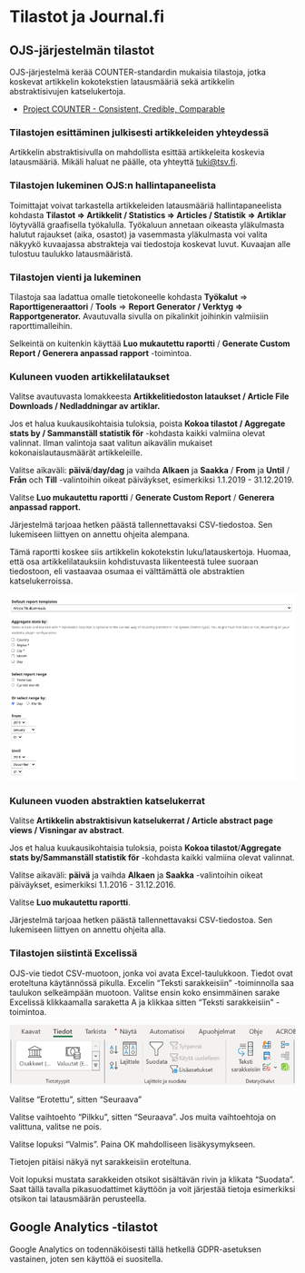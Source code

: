 # Tilastot ja Journal.fi


## OJS-järjestelmän tilastot

OJS-järjestelmä kerää COUNTER-standardin mukaisia tilastoja, jotka koskevat artikkelin kokotekstien latausmääriä sekä artikkelin abstraktisivujen katselukertoja. 

* [Project COUNTER - Consistent, Credible, Comparable](https://www.projectcounter.org/)

### Tilastojen esittäminen julkisesti artikkeleiden yhteydessä

Artikkelin abstraktisivulla on mahdollista esittää artikkeleita koskevia latausmääriä. Mikäli haluat ne päälle, ota yhteyttä [tuki@tsv.fi](mailto:tuki@tsv.fi).

### Tilastojen lukeminen OJS:n hallintapaneelista

Toimittajat voivat tarkastella artikkeleiden latausmääriä hallintapaneelista kohdasta **Tilastot => Artikkelit / Statistics => Articles / Statistik => Artiklar** löytyvällä graafisella työkalulla. Työkaluun annetaan oikeasta yläkulmasta halutut rajaukset (aika, osastot) ja vasemmasta yläkulmasta voi valita näkyykö kuvaajassa abstrakteja vai tiedostoja koskevat luvut. Kuvaajan alle tulostuu taulukko latausmääristä.

### Tilastojen vienti ja lukeminen

Tilastoja saa ladattua omalle tietokoneelle kohdasta **Työkalut** => **Raporttigeneraattori** / **Tools** => **Report Generator / Verktyg => Rapportgenerator.** Avautuvalla sivulla on pikalinkit joihinkin valmiisiin raporttimalleihin. 

Selkeintä on kuitenkin käyttää **Luo mukautettu raportti** / **Generate Custom Report / Generera anpassad rapport** -toimintoa.

### Kuluneen vuoden artikkelilataukset

Valitse avautuvasta lomakkeesta **Artikkelitiedoston lataukset / Article File Downloads / Nedladdningar av artiklar.**

Jos et halua kuukausikohtaisia tuloksia, poista **Kokoa tilastot / Aggregate stats by / Sammanställ statistik för** -kohdasta kaikki valmiina olevat valinnat. Ilman valintoja saat valitun aikavälin mukaiset kokonaislautausmäärät artikkeleille.

Valitse aikaväli: **päivä**/**day/dag** ja vaihda **Alkaen** ja **Saakka** / **From** ja **Until** / **Från** och **Till** -valintoihin oikeat päiväykset, esimerkiksi 1.1.2019 - 31.12.2019.

Valitse **Luo mukautettu raportti** / **Generate Custom Report** / **Generera anpassad rapport.**

Järjestelmä tarjoaa hetken päästä tallennettavaksi CSV-tiedostoa. Sen lukemiseen liittyen on annettu ohjeita alempana.

Tämä raportti koskee siis artikkelin kokotekstin luku/latauskertoja. Huomaa, että osa artikkelilatauksiin kohdistuvasta liikenteestä tulee suoraan tiedostoon, eli vastaavaa osumaa ei välttämättä ole abstraktien katselukerroissa.

![Raportin asetukset](../_media/tilastot1.png "Raportin asetukset")

### Kuluneen vuoden abstraktien katselukerrat

Valitse **Artikkelin abstraktisivun katselukerrat / Article abstract page views / Visningar av abstract**.

Jos et halua kuukausikohtaisia tuloksia, poista **Kokoa tilastot**/**Aggregate stats by/Sammanställ statistik för** -kohdasta kaikki valmiina olevat valinnat. 

Valitse aikaväli: **päivä** ja vaihda **Alkaen** ja **Saakka** -valintoihin oikeat päiväykset, esimerkiksi 1.1.2016 - 31.12.2016.

Valitse **Luo mukautettu raportti**.

Järjestelmä tarjoaa hetken päästä tallennettavaksi CSV-tiedostoa. Sen lukemiseen liittyen on annettu ohjeita alla.


### Tilastojen siistintä Excelissä

OJS-vie tiedot CSV-muotoon, jonka voi avata Excel-taulukkoon. Tiedot ovat eroteltuna käytännössä pikulla. Excelin “Teksti sarakkeisiin” -toiminnolla saa taulukon selkeämpään muotoon. Valitse ensin koko ensimmäinen sarake Excelissä klikkaamalla saraketta A ja klikkaa sitten “Teksti sarakkeisiin” -toimintoa.

![CSV-datan jakaminen sarakkeisiin](../_media/tilastot2.png "CSV-datan jakaminen sarakkeisiin")

Valitse “Erotettu”, sitten “Seuraava”

Valitse vaihtoehto “Pilkku”, sitten “Seuraava”. Jos muita vaihtoehtoja on valittuna, valitse ne pois.

Valitse lopuksi “Valmis”. Paina OK mahdolliseen lisäkysymykseen.

Tietojen pitäisi näkyä nyt sarakkeisiin eroteltuna.

Voit lopuksi mustata sarakkeiden otsikot sisältävän rivin ja klikata “Suodata”. Saat tällä tavalla pikasuodattimet käyttöön ja voit järjestää tietoja esimerkiksi otsikon tai latausmäärän perusteella.

## Google Analytics -tilastot

Google Analytics on todennäköisesti tällä hetkellä GDPR-asetuksen vastainen, joten sen käyttöä ei suositella.
